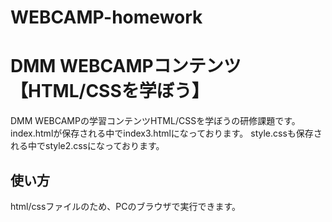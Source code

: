 # WEBCAMP-homework
# DMM WEBCAMPコンテンツ【HTML/CSSを学ぼう】
DMM WEBCAMPの学習コンテンツHTML/CSSを学ぼうの研修課題です。
index.htmlが保存される中でindex3.htmlになっております。
style.cssも保存される中でstyle2.cssになっております。
## 使い方
html/cssファイルのため、PCのブラウザで実行できます。
